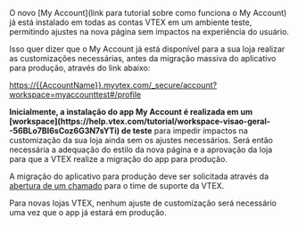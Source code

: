 O novo [My Account](link para tutorial sobre como funciona o My Account) já está instalado em todas as contas VTEX em um ambiente teste, permitindo ajustes na nova página sem impactos na experiência do usuário. 

Isso quer dizer que o My Account já está disponível para a sua loja realizar as customizações necessárias, antes da migração massiva do aplicativo para produção, através do link abaixo:

[https://{{AccountName}}.myvtex.com/_secure/account?workspace=myaccounttest#/profile](https://{{AccountName}}.myvtex.com/_secure/account?workspace=myaccounttest#/profile)

<div class="alert alert-warning">
<strong>Inicialmente, a instalação do app My Account é realizada em um [workspace](https://help.vtex.com/tutorial/workspace-visao-geral--56BLo7BI6sCoz6G3N7sYTi) de teste</strong> para impedir impactos na customização da sua loja ainda sem os ajustes necessários. Será então necessária a adequação do estilo da nova página e a aprovação da loja para que a VTEX realize a migração do app para produção. 
</div>

A migração do aplicativo para produção deve ser solicitada através da [abertura de um chamado](https://support.vtex.com/hc/pt-br/requests) para o time de suporte da VTEX.   

<div class="alert alert-info">
Para novas lojas VTEX, nenhum ajuste de customização será necessário uma vez que o app já estará em produção.
</div>
